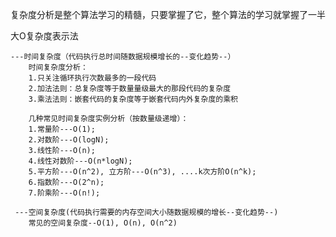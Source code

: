 

复杂度分析是整个算法学习的精髓，只要掌握了它，整个算法的学习就掌握了一半


大O复杂度表示法

    ---时间复杂度（代码执行总时间随数据规模增长的--变化趋势--）
        时间复杂度分析：
        1.只关注循环执行次数最多的一段代码
        2.加法法则：总复杂度等于数量量级最大的那段代码的复杂度
        3.乘法法则：嵌套代码的复杂度等于嵌套代码内外复杂度的乘积

        几种常见时间复杂度实例分析（按数量级递增）：
        1.常量阶---O(1);
        2.对数阶---O(logN);
        3.线性阶---O(n);
        4.线性对数阶---O(n*logN);
        5.平方阶---O(n^2), 立方阶---O(n^3), ....k次方阶O(n^k);
        6.指数阶---O(2^n);
        7.阶乘阶---O(n!);

     ---空间复杂度(代码执行需要的内存空间大小随数据规模的增长--变化趋势--)
        常见的空间复杂度--O(1), O(n), O(n^2)


